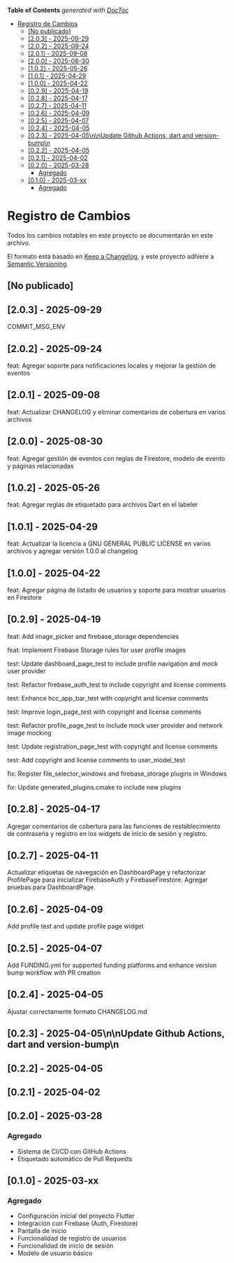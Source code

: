 <!-- START doctoc generated TOC please keep comment here to allow auto update -->
<!-- DON'T EDIT THIS SECTION, INSTEAD RE-RUN doctoc TO UPDATE -->
**Table of Contents**  *generated with [DocToc](https://github.com/thlorenz/doctoc)*

- [Registro de Cambios](#registro-de-cambios)
  - [[No publicado]](#no-publicado)
  - [[2.0.3] - 2025-09-29](#203---2025-09-29)
  - [[2.0.2] - 2025-09-24](#202---2025-09-24)
  - [[2.0.1] - 2025-09-08](#201---2025-09-08)
  - [[2.0.0] - 2025-08-30](#200---2025-08-30)
  - [[1.0.2] - 2025-05-26](#102---2025-05-26)
  - [[1.0.1] - 2025-04-29](#101---2025-04-29)
  - [[1.0.0] - 2025-04-22](#100---2025-04-22)
  - [[0.2.9] - 2025-04-19](#029---2025-04-19)
  - [[0.2.8] - 2025-04-17](#028---2025-04-17)
  - [[0.2.7] - 2025-04-11](#027---2025-04-11)
  - [[0.2.6] - 2025-04-09](#026---2025-04-09)
  - [[0.2.5] - 2025-04-07](#025---2025-04-07)
  - [[0.2.4] - 2025-04-05](#024---2025-04-05)
  - [[0.2.3] - 2025-04-05\n\nUpdate Github Actions, dart and version-bump\n](#023---2025-04-05%5Cn%5Cnupdate-github-actions-dart-and-version-bump%5Cn)
  - [[0.2.2] - 2025-04-05](#022---2025-04-05)
  - [[0.2.1] - 2025-04-02](#021---2025-04-02)
  - [[0.2.0] - 2025-03-28](#020---2025-03-28)
    - [Agregado](#agregado)
  - [[0.1.0] - 2025-03-xx](#010---2025-03-xx)
    - [Agregado](#agregado-1)

<!-- END doctoc generated TOC please keep comment here to allow auto update -->

# Registro de Cambios

Todos los cambios notables en este proyecto se documentarán en este archivo.

El formato está basado en [Keep a Changelog](https://keepachangelog.com/es/1.0.0/),
y este proyecto adhiere a [Semantic Versioning](https://semver.org/spec/v2.0.0.html).

## [No publicado]

## [2.0.3] - 2025-09-29

COMMIT_MSG_ENV

## [2.0.2] - 2025-09-24

feat: Agregar soporte para notificaciones locales y mejorar la gestión de eventos

## [2.0.1] - 2025-09-08

feat: Actualizar CHANGELOG y eliminar comentarios de cobertura en varios archivos

## [2.0.0] - 2025-08-30

feat: Agregar gestión de eventos con reglas de Firestore, modelo de evento y páginas relacionadas

## [1.0.2] - 2025-05-26

feat: Agregar reglas de etiquetado para archivos Dart en el labeler

## [1.0.1] - 2025-04-29

feat: Actualizar la licencia a GNU GENERAL PUBLIC LICENSE en varios archivos y agregar versión 1.0.0 al changelog

## [1.0.0] - 2025-04-22

feat: Agregar página de listado de usuarios y soporte para mostrar usuarios en Firestore

## [0.2.9] - 2025-04-19

feat: Add image_picker and firebase_storage dependencies

feat: Implement Firebase Storage rules for user profile images

test: Update dashboard_page_test to include profile navigation and mock user provider

test: Refactor firebase_auth_test to include copyright and license comments

test: Enhance hcc_app_bar_test with copyright and license comments

test: Improve login_page_test with copyright and license comments

test: Refactor profile_page_test to include mock user provider and network image mocking

test: Update registration_page_test with copyright and license comments

test: Add copyright and license comments to user_model_test

fix: Register file_selector_windows and firebase_storage plugins in Windows

fix: Update generated_plugins.cmake to include new plugins

## [0.2.8] - 2025-04-17

Agregar comentarios de cobertura para las funciones de restablecimiento de contraseña y registro en los widgets de inicio de sesión y registro.

## [0.2.7] - 2025-04-11

Actualizar etiquetas de navegación en DashboardPage y refactorizar ProfilePage para inicializar FirebaseAuth y FirebaseFirestore. Agregar pruebas para DashboardPage.

## [0.2.6] - 2025-04-09

Add profile test and update profile page widget

## [0.2.5] - 2025-04-07

Add FUNDING.yml for supported funding platforms and enhance version bump workflow with PR creation

## [0.2.4] - 2025-04-05

Ajustar correctamente formato CHANGELOG.md

## [0.2.3] - 2025-04-05\n\nUpdate Github Actions, dart and version-bump\n

## [0.2.2] - 2025-04-05

## [0.2.1] - 2025-04-02

## [0.2.0] - 2025-03-28

### Agregado
- Sistema de CI/CD con GitHub Actions
- Etiquetado automático de Pull Requests

## [0.1.0] - 2025-03-xx

### Agregado
- Configuración inicial del proyecto Flutter
- Integración con Firebase (Auth, Firestore)
- Pantalla de inicio
- Funcionalidad de registro de usuarios
- Funcionalidad de inicio de sesión
- Modelo de usuario básico
